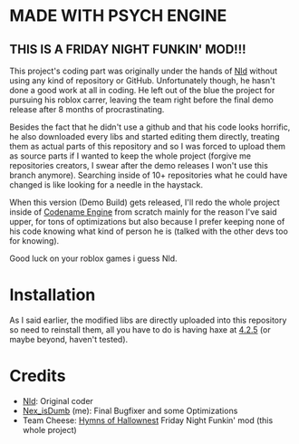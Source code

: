 # MADE WITH PSYCH ENGINE
## THIS IS A FRIDAY NIGHT FUNKIN' MOD!!!
This project's coding part was originally under the hands of [Nld](https://www.github.com/NLD-Dev) without using any kind of repository or GitHub. Unfortunately though, he hasn't done a good work at all in coding.
He left out of the blue the project for pursuing his roblox carrer, leaving the team right before the final demo release after 8 months of procrastinating.

Besides the fact that he didn't use a github and that his code looks horrific, he also downloaded every libs and started editing them directly, treating them as actual parts of this repository and so I was forced to upload them as source parts if I wanted to keep the whole project (forgive me repositories creators, I swear after the demo releases I won't use this branch anymore).
Searching inside of 10+ repositories what he could have changed is like looking for a needle in the haystack.

When this version (Demo Build) gets released, I'll redo the whole project inside of [Codename Engine](https://github.com/FNF-CNE-Devs/CodenameEngine) from scratch mainly for the reason I've said upper, for tons of optimizations but also because I prefer keeping none of his code knowing what kind of person he is
(talked with the other devs too for knowing).

Good luck on your roblox games i guess Nld.

# Installation
As I said earlier, the modified libs are directly uploaded into this repository so need to reinstall them, all you have to do is having haxe at [4.2.5](https://haxe.org/download/version/4.2.5/) (or maybe beyond, haven't tested).

# Credits
- [Nld](https://www.github.com/NLD-Dev): Original coder
- [Nex_isDumb](https://github.com/NexIsDumb) (me): Final Bugfixer and some Optimizations
- Team Cheese: [Hymns of Hallownest](https://twitter.com/hk_fnf) Friday Night Funkin' mod (this whole project)
